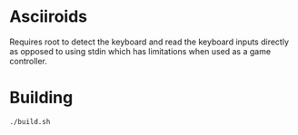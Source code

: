 # Asciiroids

Requires root to detect the keyboard and read the keyboard inputs directly as opposed to using stdin which has limitations when used as a game controller.

# Building

```sh
./build.sh
```
